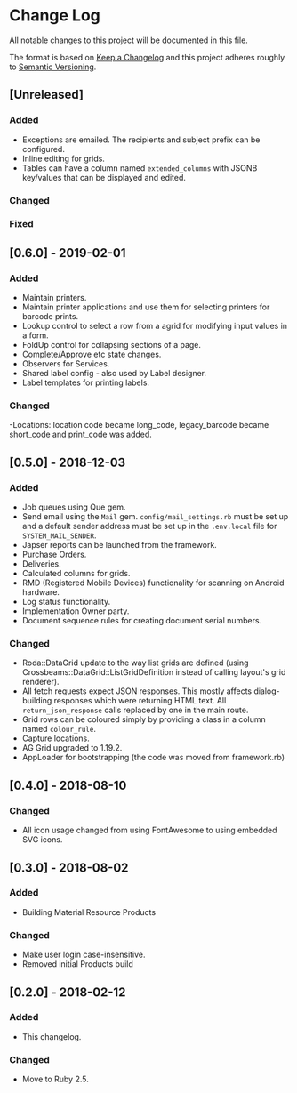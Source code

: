# Change Log
All notable changes to this project will be documented in this file.

The format is based on [Keep a Changelog](http://keepachangelog.com/)
and this project adheres roughly to [Semantic Versioning](http://semver.org/).


## [Unreleased]
### Added
- Exceptions are emailed. The recipients and subject prefix can be configured.
- Inline editing for grids.
- Tables can have a column named `extended_columns` with JSONB key/values that can be displayed and edited.
### Changed
### Fixed

## [0.6.0] - 2019-02-01
### Added
- Maintain printers.
- Maintain printer applications and use them for selecting printers for barcode prints.
- Lookup control to select a row from a agrid for modifying input values in a form.
- FoldUp control for collapsing sections of a page.
- Complete/Approve etc state changes.
- Observers for Services.
- Shared label config - also used by Label designer.
- Label templates for printing labels.
### Changed
-Locations: location code became long_code, legacy_barcode became short_code and print_code was added.

## [0.5.0] - 2018-12-03
### Added
- Job queues using Que gem.
- Send email using the `Mail` gem. `config/mail_settings.rb` must be set up and a default sender address must be set up in the `.env.local` file for `SYSTEM_MAIL_SENDER`.
- Japser reports can be launched from the framework.
- Purchase Orders.
- Deliveries.
- Calculated columns for grids.
- RMD (Registered Mobile Devices) functionality for scanning on Android hardware.
- Log status functionality.
- Implementation Owner party.
- Document sequence rules for creating document serial numbers.
### Changed
- Roda::DataGrid update to the way list grids are defined (using Crossbeams::DataGrid::ListGridDefinition instead of calling layout's grid renderer).
- All fetch requests expect JSON responses. This mostly affects dialog-building responses which were returning HTML text. All `return_json_response` calls replaced by one in the main route.
- Grid rows can be coloured simply by providing a class in a column named `colour_rule`.
- Capture locations.
- AG Grid upgraded to 1.19.2.
- AppLoader for bootstrapping (the code was moved from framework.rb)

## [0.4.0] - 2018-08-10
### Changed
- All icon usage changed from using FontAwesome to using embedded SVG icons.

## [0.3.0] - 2018-08-02
### Added
- Building Material Resource Products
### Changed
- Make user login case-insensitive.
- Removed initial Products build

## [0.2.0] - 2018-02-12
### Added
- This changelog.
### Changed
- Move to Ruby 2.5.
